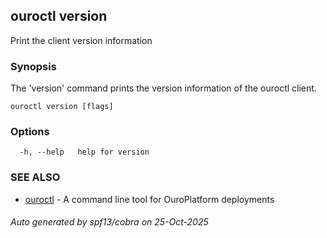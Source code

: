 ## ouroctl version

Print the client version information

### Synopsis

The 'version' command prints the version information of the ouroctl client.

```
ouroctl version [flags]
```

### Options

```
  -h, --help   help for version
```

### SEE ALSO

* [ouroctl](ouroctl.md)	 - A command line tool for OuroPlatform deployments

###### Auto generated by spf13/cobra on 25-Oct-2025
